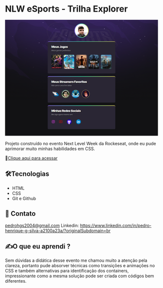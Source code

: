 # NLW eSports - Trilha Explorer

![preview](./127.0.0.1_5500_index.html.png)

Projeto construído no evento Next Level Week da Rockeseat, onde eu pude aprimorar muito minhas habilidades em CSS.

🔗[Clique aqui para acessar](https://pedrodevvv.github.io/Link-Page-NLW)



## 🛠️Tecnologias

* HTML
* CSS
* Git e Github

## 🧡 Contato

pedrohgs2004@gmail.com
Linkedin: https://www.linkedin.com/in/pedro-henrique-g-silva-a2100a23a/?originalSubdomain=br

## ✍️O que eu aprendi ?

Sem dúvidas a didática desse evento me chamou muito a atenção pela clareza, portanto pude absorver técnicas como transições e animações no CSS e também alternativas para identificação dos containers, impressionante como a mesma solução pode ser criada com códigos bem diferentes.
